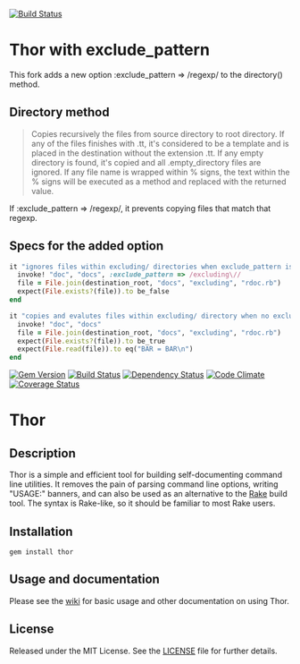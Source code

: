 [![Build Status](https://travis-ci.org/elgalu/thor-exclude_pattern.png?branch=exclude_pattern)](https://travis-ci.org/elgalu/thor-exclude_pattern/builds)

Thor with exclude_pattern
=========================

This fork adds a new option :exclude_pattern => /regexp/ to the directory() method.

Directory method
----------------

> Copies recursively the files from source directory to root directory. If any of the files finishes with .tt, it's considered to be a template and is placed in the destination without the extension .tt. If any empty directory is found, it's copied and all .empty_directory files are ignored. If any file name is wrapped within % signs, the text within the % signs will be executed as a method and replaced with the returned value.

If :exclude_pattern => /regexp/, it prevents copying files that match that regexp.

Specs for the added option
--------------------------

```ruby
it "ignores files within excluding/ directories when exclude_pattern is provided" do
  invoke! "doc", "docs", :exclude_pattern => /excluding\//
  file = File.join(destination_root, "docs", "excluding", "rdoc.rb")
  expect(File.exists?(file)).to be_false
end

it "copies and evalutes files within excluding/ directory when no exclude_pattern is present" do
  invoke! "doc", "docs"
  file = File.join(destination_root, "docs", "excluding", "rdoc.rb")
  expect(File.exists?(file)).to be_true
  expect(File.read(file)).to eq("BAR = BAR\n")
end
```

[![Gem Version](https://badge.fury.io/rb/thor.png)](https://rubygems.org/gems/thor)
[![Build Status](https://secure.travis-ci.org/wycats/thor.png?branch=master)](http://travis-ci.org/wycats/thor)
[![Dependency Status](https://gemnasium.com/wycats/thor.png?travis)](https://gemnasium.com/wycats/thor)
[![Code Climate](https://codeclimate.com/github/wycats/thor.png)](https://codeclimate.com/github/wycats/thor)
[![Coverage Status](https://coveralls.io/repos/wycats/thor/badge.png?branch=master)](https://coveralls.io/r/wycats/thor)

Thor
====

Description
-----------
Thor is a simple and efficient tool for building self-documenting command line
utilities.  It removes the pain of parsing command line options, writing
"USAGE:" banners, and can also be used as an alternative to the [Rake][rake]
build tool.  The syntax is Rake-like, so it should be familiar to most Rake
users.

[rake]: https://github.com/jimweirich/rake

Installation
------------
    gem install thor

Usage and documentation
-----------------------
Please see the [wiki][] for basic usage and other documentation on using Thor.

[wiki]: https://github.com/wycats/thor/wiki

License
-------
Released under the MIT License.  See the [LICENSE][] file for further details.

[license]: LICENSE.md
